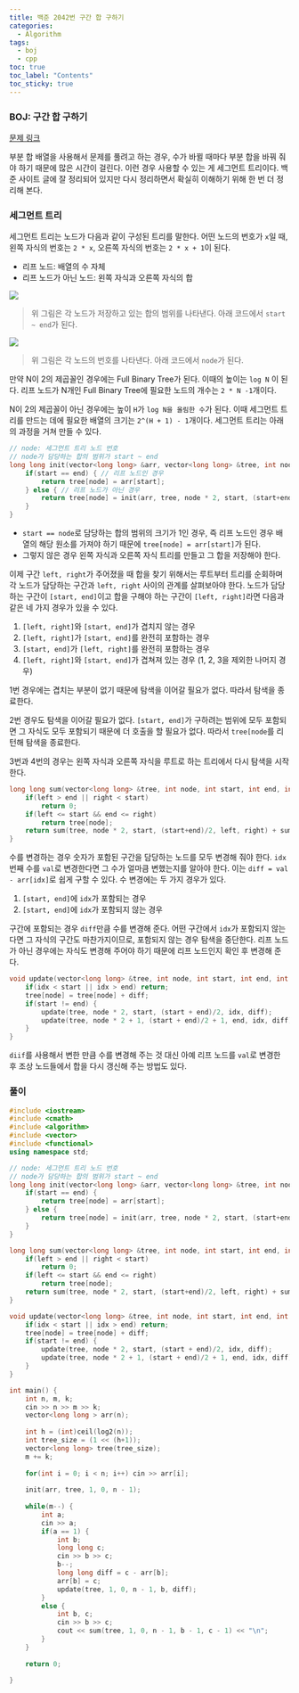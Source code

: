 ```yaml
---
title: 백준 2042번 구간 합 구하기
categories:
  - Algorithm
tags:
  - boj
  - cpp
toc: true
toc_label: "Contents"
toc_sticky: true
---
```


### BOJ: 구간 합 구하기

[문제 링크](https://www.acmicpc.net/problem/2042)

부분 합 배열을 사용해서 문제를 풀려고 하는 경우, 수가 바뀔 때마다 부분 합을 바꿔 줘야 하기 때문에 많은 시간이 걸린다. 이런 경우 사용할 수 있는 게 세그먼트 트리이다. 백준 사이트 글에 잘 정리되어 있지만 다시 정리하면서 확실히 이해하기 위해 한 번 더 정리해 본다.

### 세그먼트 트리

세그먼트 트리는 노드가 다음과 같이 구성된 트리를 말한다. 어떤 노드의 번호가 `x`일 때, 왼쪽 자식의 번호는 `2 * x`, 오른쪽 자식의 번호는 `2 * x + 1`이 된다.

* 리프 노드: 배열의 수 자체
* 리프 노드가 아닌 노드: 왼쪽 자식과 오른쪽 자식의 합

![](https://wkdtjsgur100.github.io/images/posts/segment_tree.png)

> 위 그림은 각 노드가 저장하고 있는 합의 범위를 나타낸다. 아래 코드에서 `start ~ end`가 된다.

![](https://wkdtjsgur100.github.io/images/posts/segment_tree_index.png)

> 위 그림은 각 노드의 번호를 나타낸다. 아래 코드에서 `node`가 된다.

만약 N이 2의 제곱꼴인 경우에는 Full Binary Tree가 된다. 이때의 높이는 `log N` 이 된다. 리프 노드가 N개인 Full Binary Tree에 필요한 노드의 개수는 `2 * N -1`개이다.

N이 2의 제곱꼴이 아닌 경우에는 높이 `H`가 `log N을 올림한 수`가 된다. 이때 세그먼트 트리를 만드는 데에 필요한 배열의 크기는 `2^(H + 1) - 1`개이다. 세그먼트 트리는 아래의 과정을 거쳐 만들 수 있다.

```c++
// node: 세그먼트 트리 노드 번호
// node가 담당하는 합의 범위가 start ~ end
long long init(vector<long long> &arr, vector<long long> &tree, int node, int start, int end) {
    if(start == end) { // 리프 노드인 경우
        return tree[node] = arr[start];
    } else { // 리프 노드가 아닌 경우
        return tree[node] = init(arr, tree, node * 2, start, (start+end)/2) + init(arr, tree, node * 2 + 1, (start+end)/2 + 1, end);
    }
}
```

* `start == node`로 담당하는 합의 범위의 크기가 1인 경우, 즉 리프 노드인 경우 배열의 해당 원소를 가져야 하기 때문에 `tree[node] = arr[start]`가 된다.
* 그렇지 않은 경우 왼쪽 자식과 오른쪽 자식 트리를 만들고 그 합을 저장해야 한다.

이제 구간 `left, right`가 주어졌을 때 합을 찾기 위해서는 루트부터 트리를 순회하며 각 노드가 담당하는 구간과 `left, right` 사이의 관계를 살펴보아야 한다. 노드가 담당하는 구간이 `[start, end]`이고 합을 구해야 하는 구간이 `[left, right]`라면 다음과 같은 네 가지 경우가 있을 수 있다.

1. `[left, right]`와 `[start, end]`가 겹치지 않는 경우
2. `[left, right]`가 `[start, end]`를 완전히 포함하는 경우
3. `[start, end]`가 `[left, right]`를 완전히 포함하는 경우
4. `[left, right]`와 `[start, end]`가 겹쳐져 있는 경우 (1, 2, 3을 제외한 나머지 경우)

1번 경우에는 겹치는 부분이 없기 때문에 탐색을 이어갈 필요가 없다. 따라서 탐색을 종료한다.

2번 경우도 탐색을 이어갈 필요가 없다. `[start, end]`가 구하려는 범위에 모두 포함되면 그 자식도 모두 포함되기 때문에 더 호출을 할 필요가 없다. 따라서 `tree[node`를 리턴해 탐색을 종료한다.

3번과 4번의 경우는 왼쪽 자식과 오른쪽 자식을 루트로 하는 트리에서 다시 탐색을 시작한다.

```c++
long long sum(vector<long long> &tree, int node, int start, int end, int left, int right) {
    if(left > end || right < start)
        return 0;
    if(left <= start && end <= right)
        return tree[node];
    return sum(tree, node * 2, start, (start+end)/2, left, right) + sum(tree, node * 2 + 1, (start+end)/2 + 1, end, left, right);
}
```

수를 변경하는 경우 숫자가 포함된 구간을 담당하는 노드를 모두 변경해 줘야 한다. `idx`번째 수를 `val`로 변경한다면 그 수가 얼마큼 변했는지를 알아야 한다. 이는 `diff = val - arr[idx]`로 쉽게 구할 수 있다. 수 변경에는 두 가지 경우가 있다.

1. `[start, end]`에 `idx`가 포함되는 경우
2. `[start, end]`에 `idx`가 포함되지 않는 경우

구간에 포함되는 경우 `diff`만큼 수를 변경해 준다. 어떤 구간에서 `idx`가 포함되지 않는다면 그 자식의 구간도 마찬가지이므로, 포함되지 않는 경우 탐색을 중단한다. 리프 노드가 아닌 경우에는 자식도 변경해 주어야 하기 때문에 리프 노드인지 확인 후 변경해 준다. 

```c++
void update(vector<long long> &tree, int node, int start, int end, int idx, int diff) {
    if(idx < start || idx > end) return;
    tree[node] = tree[node] + diff;
    if(start != end) {
        update(tree, node * 2, start, (start + end)/2, idx, diff);
        update(tree, node * 2 + 1, (start + end)/2 + 1, end, idx, diff);
    }
}
```

`diif`를 사용해서 변한 만큼 수를 변경해 주는 것 대신 아예 리프 노드를 `val`로 변경한 후 조상 노드들에서 합을 다시 갱신해 주는 방법도 있다. 





### 풀이

```c++
#include <iostream>
#include <cmath>
#include <algorithm>
#include <vector>
#include <functional>
using namespace std;

// node: 세그먼트 트리 노드 번호
// node가 담당하는 합의 범위가 start ~ end
long long init(vector<long long> &arr, vector<long long> &tree, int node, int start, int end) {
    if(start == end) {
        return tree[node] = arr[start];
    } else {
        return tree[node] = init(arr, tree, node * 2, start, (start+end)/2) + init(arr, tree, node * 2 + 1, (start+end)/2 + 1, end);
    }
}

long long sum(vector<long long> &tree, int node, int start, int end, int left, int right) {
    if(left > end || right < start)
        return 0;
    if(left <= start && end <= right)
        return tree[node];
    return sum(tree, node * 2, start, (start+end)/2, left, right) + sum(tree, node * 2 + 1, (start+end)/2 + 1, end, left, right);
}

void update(vector<long long> &tree, int node, int start, int end, int idx, int diff) {
    if(idx < start || idx > end) return;
    tree[node] = tree[node] + diff;
    if(start != end) {
        update(tree, node * 2, start, (start + end)/2, idx, diff);
        update(tree, node * 2 + 1, (start + end)/2 + 1, end, idx, diff);
    }
}

int main() {
    int n, m, k;
    cin >> n >> m >> k;
    vector<long long > arr(n);
    
    int h = (int)ceil(log2(n));
    int tree_size = (1 << (h+1));
    vector<long long> tree(tree_size);
    m += k;
    
    for(int i = 0; i < n; i++) cin >> arr[i];
    
    init(arr, tree, 1, 0, n - 1);
    
    while(m--) {
        int a;
        cin >> a;
        if(a == 1) {
            int b;
            long long c;
            cin >> b >> c;
            b--;
            long long diff = c - arr[b];
            arr[b] = c;
            update(tree, 1, 0, n - 1, b, diff);
        }
        else {
            int b, c;
            cin >> b >> c;
            cout << sum(tree, 1, 0, n - 1, b - 1, c - 1) << "\n";
        }
    }
    
    return 0;
    
}
```

